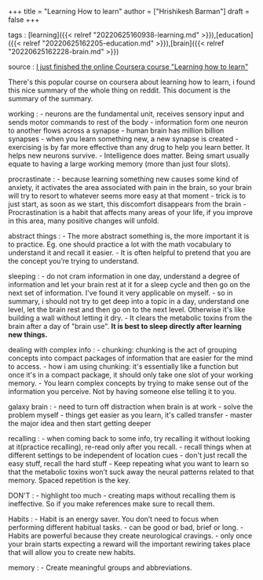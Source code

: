 +++
title = "Learning How to learn"
author = ["Hrishikesh Barman"]
draft = false
+++

tags
: [learning]({{< relref "20220625160938-learning.md" >}}),[education]({{< relref "20220625162205-education.md" >}}),[brain]({{< relref "20220625162228-brain.md" >}})

source
: [I just finished the online Coursera course "Learning how to learn"](https://www.reddit.com/r/GetMotivated/comments/5950tm/text_i_just_finished_the_online_coursera_course/)

There's this popular course on coursera about learning how to learn, i found this nice summary of the whole thing on reddit. This document is the summary of the summary.

working
: -   neurons are the fundamental unit, receives sensory input and sends motor commands to rest of the body
    -   information form one neuron to another flows across a synapse
    -   human brain has million billion synapses
    -   when you learn something new, a new synapse is created
    -   exercising is by far more effective than any drug to help you learn better. It helps new neurons survive.
    -   Intelligence does matter. Being smart usually equate to having a large working memory (more than just four slots).

procrastinate
: -   because learning something new causes some kind of anxiety, it activates the area associated with pain in the brain, so your brain will try to resort to whatever seems more easy at that moment
    -   trick is to just start, as soon as we start, this discomfort disappears from the brain
    -   Procrastination is a habit that affects many areas of your life, if you improve in this area, many positive changes will unfold.

abstract things
: -   The more abstract something is, the more important it is to practice. Eg. one should practice a lot with the math vocabulary to understand it and recall it easier.
    -   It is often helpful to pretend that you are the concept you’re trying to understand.

sleeping
: -   do not cram information in one day, understand a degree of information and let your brain rest at it for a sleep cycle and then go on the next set of information. I've found it very applicable on myself.
    -   so in summary, i should not try to get deep into a topic in a day, understand one level, let the brain rest and then go on to the next level. Otherwise it's like building a wall without letting it dry.
    -   It clears the metabolic toxins from the brain after a day of "brain use". **It is best to sleep directly after learning new things.**

dealing with complex info
: -   chunking: chunking is the act of grouping concepts into compact packages of information that are easier for the mind to access.
    -   how i am using chunking: it's essentially like a function but once it's in a compact package, it should only take one slot of your working memory.
    -   You learn complex concepts by trying to make sense out of the information you perceive. Not by having someone else telling it to you.

galaxy brain
: -   need to turn off distraction when brain is at work
    -   solve the problem myself
    -   things get easier as you learn, it's called transfer
    -   master the major idea and then start getting deeper

recalling
: -   when coming back to some info, try recalling it without looking at it(practice recalling), re-read only after you recall.
    -   recall things when at different settings to be independent of location cues
    -   don't just recall the easy stuff, recall the hard stuff
    -   Keep repeating what you want to learn so that the metabolic toxins won’t suck away the neural patterns related to that memory. Spaced repetition is the key.

DON'T
: -   highlight too much
    -   creating maps without recalling them is ineffective. So if you make references make sure to recall them.

Habits
: -   Habit is an energy saver. You don’t need to focus when performing different habitual tasks.
    -   can be good or bad, brief or long.
    -   Habits are powerful because they create neurological cravings.
    -   only once your brain starts expecting a reward will the important rewiring takes place that will allow you to create new habits.

memory
: -   Create meaningful groups and abbreviations.
